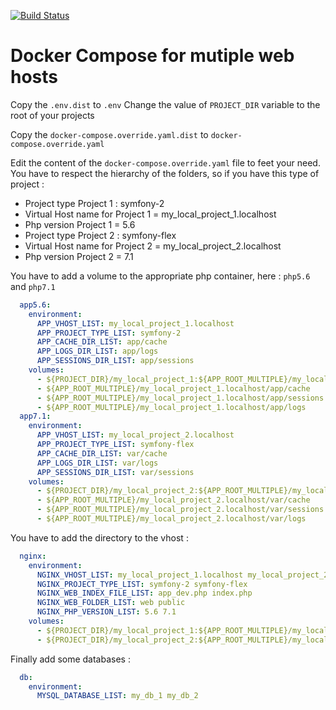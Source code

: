 [![Build Status](https://travis-ci.org/Prometee/docker-compose-web-multiple.svg?branch=master)](https://travis-ci.org/Prometee/docker-compose-web)

Docker Compose for mutiple web hosts 
====================================

Copy the `.env.dist` to `.env`
Change the value of `PROJECT_DIR` variable to the root of your projects

Copy the `docker-compose.override.yaml.dist` to `docker-compose.override.yaml`

Edit the content of the `docker-compose.override.yaml` file to feet your need.
You have to respect the hierarchy of the folders, so if you have this type of project :

  * Project type Project 1 : symfony-2
  * Virtual Host name for Project 1 = my_local_project_1.localhost
  * Php version Project 1 = 5.6
  * Project type Project 2 : symfony-flex
  * Virtual Host name for Project 2 = my_local_project_2.localhost
  * Php version Project 2 = 7.1
  
You have to add a volume to the appropriate php container, here : `php5.6` and `php7.1`

```yaml
  app5.6:
    environment:
      APP_VHOST_LIST: my_local_project_1.localhost
      APP_PROJECT_TYPE_LIST: symfony-2
      APP_CACHE_DIR_LIST: app/cache
      APP_LOGS_DIR_LIST: app/logs
      APP_SESSIONS_DIR_LIST: app/sessions
    volumes:
      - ${PROJECT_DIR}/my_local_project_1:${APP_ROOT_MULTIPLE}/my_local_project_1.localhost:cached
      - ${APP_ROOT_MULTIPLE}/my_local_project_1.localhost/app/cache
      - ${APP_ROOT_MULTIPLE}/my_local_project_1.localhost/app/sessions
      - ${APP_ROOT_MULTIPLE}/my_local_project_1.localhost/app/logs
  app7.1:
    environment:
      APP_VHOST_LIST: my_local_project_2.localhost
      APP_PROJECT_TYPE_LIST: symfony-flex
      APP_CACHE_DIR_LIST: var/cache
      APP_LOGS_DIR_LIST: var/logs
      APP_SESSIONS_DIR_LIST: var/sessions
    volumes:
      - ${PROJECT_DIR}/my_local_project_2:${APP_ROOT_MULTIPLE}/my_local_project_2.localhost:cached
      - ${APP_ROOT_MULTIPLE}/my_local_project_2.localhost/var/cache
      - ${APP_ROOT_MULTIPLE}/my_local_project_2.localhost/var/sessions
      - ${APP_ROOT_MULTIPLE}/my_local_project_2.localhost/var/logs
```

You have to add the directory to the vhost :
```yaml
  nginx:
    environment:
      NGINX_VHOST_LIST: my_local_project_1.localhost my_local_project_2.localhost
      NGINX_PROJECT_TYPE_LIST: symfony-2 symfony-flex
      NGINX_WEB_INDEX_FILE_LIST: app_dev.php index.php
      NGINX_WEB_FOLDER_LIST: web public
      NGINX_PHP_VERSION_LIST: 5.6 7.1
    volumes:
      - ${PROJECT_DIR}/my_local_project_1:${APP_ROOT_MULTIPLE}/my_local_project_1.localhost
      - ${PROJECT_DIR}/my_local_project_2:${APP_ROOT_MULTIPLE}/my_local_project_2.localhost
```

Finally add some databases :

```yaml
  db:
    environment:
      MYSQL_DATABASE_LIST: my_db_1 my_db_2
```